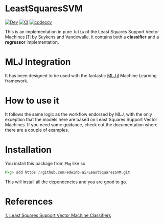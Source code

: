 # LeastSquaresSVM

[![Dev](https://img.shields.io/badge/docs-dev-blue.svg)](https://edwinb-ai.github.io/LeastSquaresSVM/dev)
[![CI](https://github.com/edwinb-ai/LeastSquaresSVM/workflows/CI/badge.svg)](https://github.com/edwinb-ai/LeastSquaresSVM/actions?query=workflow%3ACI)
[![codecov](https://codecov.io/gh/edwinb-ai/LeastSquaresSVM/branch/main/graph/badge.svg?token=U0HVBJ0ks7)](https://codecov.io/gh/edwinb-ai/LeastSquaresSVM)

This is an implementation in pure `Julia` of the Least Squares Support Vector Machines [1] by Suykens and Vandewalle.
It contains both a **classifier** and a **regressor** implementation.

# MLJ Integration

It has been designed to be used with the fantastic [MLJ.jl](https://alan-turing-institute.github.io/MLJ.jl/dev/) Machine Learning framework.

# How to use it

It follows the same logic as the workflow endorsed by MLJ, with the only exception that the models here are based on Least Squares Support Vector Machines. If you need some guidance, check out the documentation where there are a couple of examples.


# Installation

You install this package from `Pkg` like so

```julia
Pkg> add https://github.com/edwinb-ai/LeastSquaresSVM.git
```

This will install all the dependencies and you are good to go.

# References

[1. Least Squares Support Vector Machine Classifiers](https://link.springer.com/article/10.1023/A:1018628609742)